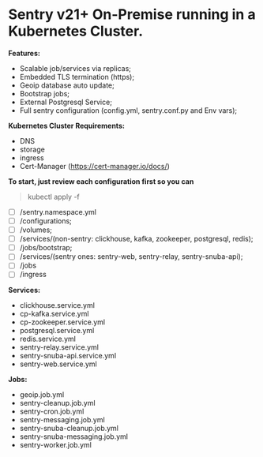 
# Sentry v21+ On-Premise running in a Kubernetes Cluster.

**Features:**
 - Scalable job/services via replicas; 
 - Embedded TLS termination (https);
 - Geoip database auto update; 
 - Bootstrap jobs; 
 - External Postgresql Service; 
 - Full sentry configuration (config.yml, sentry.conf.py and Env vars);

**Kubernetes Cluster Requirements:**
 - DNS
 - storage
 - ingress
 - Cert-Manager (https://cert-manager.io/docs/)

**To start, just review each configuration first so you can**

> kubectl apply -f
 - [ ] /sentry.namespace.yml 
 - [ ] /configurations; 
 - [ ] /volumes;
 - [ ] /services/(non-sentry: clickhouse, kafka, zookeeper, postgresql, redis); 
 - [ ] /jobs/bootstrap; 
 - [ ] /services/(sentry ones: sentry-web, sentry-relay, sentry-snuba-api); 
 - [ ] /jobs 
 - [ ] /ingress

**Services:**
 - clickhouse.service.yml 
 - cp-kafka.service.yml 
 - cp-zookeeper.service.yml
 - postgresql.service.yml 
 - redis.service.yml 
 - sentry-relay.service.yml
 - sentry-snuba-api.service.yml 
 - sentry-web.service.yml

**Jobs:**
 - geoip.job.yml 
 - sentry-cleanup.job.yml 
 - sentry-cron.job.yml
 - sentry-messaging.job.yml
 - sentry-snuba-cleanup.job.yml
 - sentry-snuba-messaging.job.yml
 - sentry-worker.job.yml
